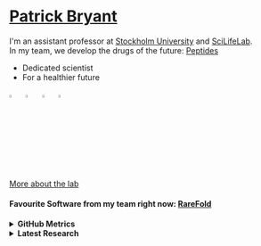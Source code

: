 
# [Patrick Bryant](https://patrickbryantlab.github.io)
I'm an assistant professor at [Stockholm University](https://www.su.se/department-of-molecular-biosciences-the-wenner-gren-institute/) and [SciLifeLab](https://www.scilifelab.se). \
In my team, we develop the drugs of the future: [Peptides](https://en.wikipedia.org/wiki/Peptide)
- Dedicated scientist
- For a healthier future

[<img src="https://img.icons8.com/?size=100&id=79076&format=png&color=000000" width="3.5%"/>](https://scholar.google.com/citations?user=KPlaFQQAAAAJ&hl=en&oi=ao) &nbsp;
[<img src="https://img.icons8.com/color/48/000000/twitter.png" width="3.5%"/>](https://twitter.com/Patrick18287926)  &nbsp;
[<img src="https://img.icons8.com/color/48/000000/linkedin.png" width="3.5%"/>](https://www.linkedin.com/in/patrick-bryant-phd/) &nbsp;
<a href="mailto:patrick.bryant@scilifelab.se"> <img src="https://img.icons8.com/fluent/48/000000/gmail.png" width="3.5%"/>

[More about the lab](https://patrickbryantlab.github.io)

#### Favourite Software from my team right now: [RareFold](https://github.com/patrickbryant1/RareFold)

<div align="left">
    <details>
        <summary><b>GitHub Metrics</b></summary>
    <br>

[![Stats](https://github-readme-stats.vercel.app/api?username=patrickbryant1&show_icons=true)](https://github-readme-stats.vercel.app/api?username=patrickbryant1&show_icons=true&theme=radical)&nbsp; &nbsp; &nbsp; &nbsp; &nbsp; &nbsp; &nbsp; &nbsp; &nbsp; &nbsp;
</div>

<div align="left">
    <details>
        <summary><b>Latest Research</b></summary>
    <br>
    [1. Li Q, Daumiller D, Bryant P. RareFold: Structure prediction and design of proteins with noncanonical amino acids. bioRxiv. 2025. p. 2025.05.19.654846. doi:10.1101/2025.05.19.654846](https://www.biorxiv.org/content/10.1101/2025.05.19.654846v1)

    [2. Daumiller D*, Giammarino F*, Li Q, Sonnerborg A, Cena-Diez R, Bryant P. Single-Shot Design of a Cyclic Peptide Inhibitor of HIV-1 Membrane Fusion with EvoBind. bioRxiv. 2025. p. 2025.04.30.651413. doi:10.1101/2025.04.30.651413](https://www.biorxiv.org/content/10.1101/2025.04.30.651413v1)

    [3. Li Q, Wiita E, Helleday T, Bryant P. Blind De Novo Design of Dual Cyclic Peptide Agonists Targeting GCGR and GLP1R. bioRxiv. 2025. p. 2025.06.06.658268. doi: https://doi.org/10.1101/2025.06.06.658268](https://www.biorxiv.org/content/10.1101/2025.06.06.658268v1)

</div>
